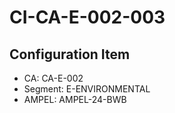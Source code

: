 # CI-CA-E-002-003

## Configuration Item
- CA: CA-E-002
- Segment: E-ENVIRONMENTAL
- AMPEL: AMPEL-24-BWB
